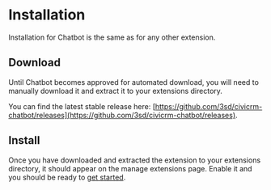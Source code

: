# Installation

Installation for Chatbot is the same as for any other extension.

## Download

Until Chatbot becomes approved for automated download, you will need to manually download it and extract it to your extensions directory.

You can find the latest stable release here: [https://github.com/3sd/civicrm-chatbot/releases](https://github.com/3sd/civicrm-chatbot/releases).

## Install

Once you have downloaded and extracted the extension to your extensions directory, it should appear on the manage extensions page. Enable it and you should be ready to [get started](getting-started.md).

